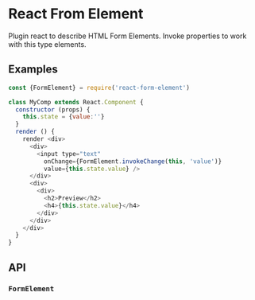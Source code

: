 # React From Element
Plugin react to describe HTML Form Elements. Invoke properties to work with this type elements.


## Examples

```javascript
const {FormElement} = require('react-form-element')

class MyComp extends React.Component {
  constructor (props) {
    this.state = {value:''}
  }
  render () {
    render <div>
      <div>
        <input type="text"
          onChange={FormElement.invokeChange(this, 'value')}
          value={this.state.value} />
      </div>
      <div>
        <div>
          <h2>Preview</h2>
          <h4>{this.state.value}</h4>
        </div>
      </div>
    </div>
  }
}
```

## API

### `FormElement`